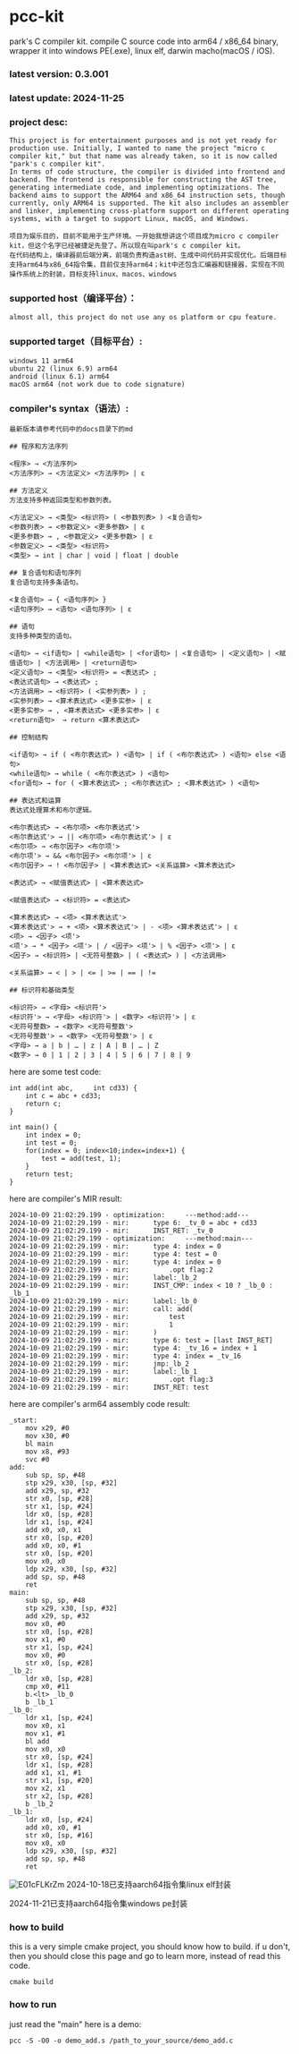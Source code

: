 # pcc-kit
park's C compiler kit. compile C source code into arm64 / x86_64 binary, wrapper it into windows PE(.exe), linux elf, darwin macho(macOS / iOS).

### latest version: 0.3.001
### latest update: 2024-11-25
### project desc:
```
This project is for entertainment purposes and is not yet ready for production use. Initially, I wanted to name the project "micro c compiler kit," but that name was already taken, so it is now called "park's c compiler kit".
In terms of code structure, the compiler is divided into frontend and backend. The frontend is responsible for constructing the AST tree, generating intermediate code, and implementing optimizations. The backend aims to support the ARM64 and x86_64 instruction sets, though currently, only ARM64 is supported. The kit also includes an assembler and linker, implementing cross-platform support on different operating systems, with a target to support Linux, macOS, and Windows.
```
```
项目为娱乐目的，目前不能用于生产环境。一开始我想讲这个项目成为micro c compiler kit，但这个名字已经被捷足先登了。所以现在叫park's c compiler kit。
在代码结构上，编译器前后端分离，前端负责构造ast树、生成中间代码并实现优化。后端目标支持arm64与x86_64指令集，目前仅支持arm64；kit中还包含汇编器和链接器，实现在不同操作系统上的封装，目标支持linux、macos、windows
```
### supported host（编译平台）：
```
almost all, this project do not use any os platform or cpu feature.
```
### supported target（目标平台）:
```
windows 11 arm64
ubuntu 22 (linux 6.9) arm64
android (linux 6.1) arm64
macOS arm64 (not work due to code signature)
```

### compiler's syntax（语法）:
```
最新版本请参考代码中的docs目录下的md

## 程序和方法序列

<程序> → <方法序列>
<方法序列> → <方法定义> <方法序列> | ε

## 方法定义
方法支持多种返回类型和参数列表。

<方法定义> → <类型> <标识符> ( <参数列表> ) <复合语句>
<参数列表> → <参数定义> <更多参数> | ε
<更多参数> → , <参数定义> <更多参数> | ε
<参数定义> → <类型> <标识符>
<类型> → int | char | void | float | double

## 复合语句和语句序列
复合语句支持多条语句。

<复合语句> → { <语句序列> }
<语句序列> → <语句> <语句序列> | ε

## 语句
支持多种类型的语句。

<语句> → <if语句> | <while语句> | <for语句> | <复合语句> | <定义语句> | <赋值语句> | <方法调用> | <return语句>
<定义语句> → <类型> <标识符> = <表达式> ;
<表达式语句> → <表达式> ;
<方法调用> → <标识符> ( <实参列表> ) ;
<实参列表> → <算术表达式> <更多实参> | ε
<更多实参> → , <算术表达式> <更多实参> | ε
<return语句>  → return <算术表达式>

## 控制结构

<if语句> → if ( <布尔表达式> ) <语句> | if ( <布尔表达式> ) <语句> else <语句>
<while语句> → while ( <布尔表达式> ) <语句>
<for语句> → for ( <算术表达式> ; <布尔表达式> ; <算术表达式> ) <语句>

## 表达式和运算
表达式处理算术和布尔逻辑。

<布尔表达式> → <布尔项> <布尔表达式'>
<布尔表达式'> → || <布尔项> <布尔表达式'> | ε
<布尔项> → <布尔因子> <布尔项'>
<布尔项'> → && <布尔因子> <布尔项'> | ε
<布尔因子> → ! <布尔因子> | <算术表达式> <关系运算> <算术表达式>

<表达式> → <赋值表达式> | <算术表达式>

<赋值表达式> → <标识符> = <表达式>

<算术表达式> → <项> <算术表达式'>
<算术表达式'> → + <项> <算术表达式'> | - <项> <算术表达式'> | ε
<项> → <因子> <项'>
<项'> → * <因子> <项'> | / <因子> <项'> | % <因子> <项'> | ε
<因子> → <标识符> | <无符号整数> | ( <表达式> ) | <方法调用>

<关系运算> → < | > | <= | >= | == | !=

## 标识符和基础类型

<标识符> → <字母> <标识符'>
<标识符'> → <字母> <标识符'> | <数字> <标识符'> | ε
<无符号整数> → <数字> <无符号整数'> 
<无符号整数'> → <数字> <无符号整数'> | ε
<字母> → a | b | … | z | A | B | … | Z
<数字> → 0 | 1 | 2 | 3 | 4 | 5 | 6 | 7 | 8 | 9
```


here are some test code:

```
int add(int abc,     int cd33) {
    int c = abc + cd33;
    return c;
}

int main() {
    int index = 0;
    int test = 0;
    for(index = 0; index<10;index=index+1) {
        test = add(test, 1);
    }
    return test;
}
```

here are compiler's MIR result:
```angular2html
2024-10-09 21:02:29.199 - optimization:		---method:add---
2024-10-09 21:02:29.199 - mir:		type 6: _tv_0 = abc + cd33
2024-10-09 21:02:29.199 - mir:		INST_RET: _tv_0
2024-10-09 21:02:29.199 - optimization:		---method:main---
2024-10-09 21:02:29.199 - mir:		type 4: index = 0
2024-10-09 21:02:29.199 - mir:		type 4: test = 0
2024-10-09 21:02:29.199 - mir:		type 4: index = 0
2024-10-09 21:02:29.199 - mir:			.opt flag:2
2024-10-09 21:02:29.199 - mir:		label:_lb_2
2024-10-09 21:02:29.199 - mir:		INST_CMP: index < 10 ? _lb_0 : _lb_1
2024-10-09 21:02:29.199 - mir:		label:_lb_0
2024-10-09 21:02:29.199 - mir:		call: add(
2024-10-09 21:02:29.199 - mir:			test
2024-10-09 21:02:29.199 - mir:			1
2024-10-09 21:02:29.199 - mir:		)
2024-10-09 21:02:29.199 - mir:		type 6: test = [last INST_RET]
2024-10-09 21:02:29.199 - mir:		type 4: _tv_16 = index + 1
2024-10-09 21:02:29.199 - mir:		type 4: index = _tv_16
2024-10-09 21:02:29.199 - mir:		jmp:_lb_2
2024-10-09 21:02:29.199 - mir:		label:_lb_1
2024-10-09 21:02:29.199 - mir:			.opt flag:3
2024-10-09 21:02:29.199 - mir:		INST_RET: test
```

here are compiler's arm64 assembly code result:
```
_start:
	mov x29, #0
	mov x30, #0
	bl main
	mov x8, #93
	svc #0
add:
	sub sp, sp, #48
	stp x29, x30, [sp, #32]
	add x29, sp, #32
	str x0, [sp, #28]
	str x1, [sp, #24]
	ldr x0, [sp, #28]
	ldr x1, [sp, #24]
	add x0, x0, x1
	str x0, [sp, #20]
	add x0, x0, #1
	str x0, [sp, #20]
	mov x0, x0
	ldp x29, x30, [sp, #32]
	add sp, sp, #48
	ret
main:
	sub sp, sp, #48
	stp x29, x30, [sp, #32]
	add x29, sp, #32
	mov x0, #0
	str x0, [sp, #28]
	mov x1, #0
	str x1, [sp, #24]
	mov x0, #0
	str x0, [sp, #28]
_lb_2:
	ldr x0, [sp, #28]
	cmp x0, #11
	b.<lt> _lb_0
	b _lb_1
_lb_0:
	ldr x1, [sp, #24]
	mov x0, x1
	mov x1, #1
	bl add
	mov x0, x0
	str x0, [sp, #24]
	ldr x1, [sp, #28]
	add x1, x1, #1
	str x1, [sp, #20]
	mov x2, x1
	str x2, [sp, #28]
	b _lb_2
_lb_1:
	ldr x0, [sp, #24]
	add x0, x0, #1
	str x0, [sp, #16]
	mov x0, x0
	ldp x29, x30, [sp, #32]
	add sp, sp, #48
	ret
```

![E01cFLKrZm](https://github.com/user-attachments/assets/c253231b-b8bc-47bb-97fd-57ef2576743a)
2024-10-18已支持aarch64指令集linux elf封装

2024-11-21已支持aarch64指令集windows pe封装

### how to build

this is a very simple cmake project, you should know how to build.
if u don't, then you should close this page and go to learn more, instead of read this code.

```
cmake build
```

### how to run
just read the "main"
here is a demo:
```
pcc -S -O0 -o demo_add.s /path_to_your_source/demo_add.c
```
